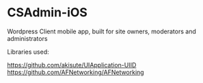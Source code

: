 # CSAdmin-iOS
Wordpress Client mobile app, built for site owners, moderators and administrators

Libraries used:

https://github.com/akisute/UIApplication-UIID
https://github.com/AFNetworking/AFNetworking